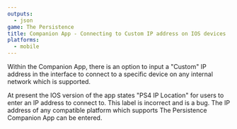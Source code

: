 ```yaml
---
outputs:
  - json
game: The Persistence
title: Companion App - Connecting to Custom IP address on IOS devices
platforms:
  - mobile
---
```

Within the Companion App, there is an option to input a "Custom" IP address in the interface to connect to a specific device on any internal network which is supported.

At present the IOS version of the app states "PS4 IP Location" for users to enter an IP address to connect to. This label is incorrect and is a bug.  The IP address of any compatible platform which supports The Persistence Companion App can be entered.